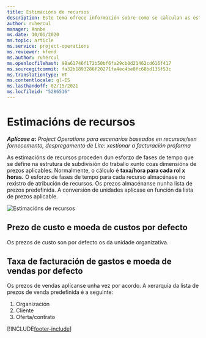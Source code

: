 ```yaml
---
title: Estimacións de recursos
description: Este tema ofrece información sobre como se calculan as estimacións de recursos en Project Operations.
author: ruhercul
manager: Annbe
ms.date: 10/01/2020
ms.topic: article
ms.service: project-operations
ms.reviewer: kfend
ms.author: ruhercul
ms.openlocfilehash: 98a61746f172b50bf6fa29cb0d21462cd616f417
ms.sourcegitcommit: fa32b1893286f20271fa4ec4be8fc68bd135f53c
ms.translationtype: HT
ms.contentlocale: gl-ES
ms.lasthandoff: 02/15/2021
ms.locfileid: "5286516"
---
```

# <a name="resource-estimates"></a>Estimacións de recursos

_**Aplícase a:** Project Operations para escenarios baseados en recursos/sen fornecemento, despregamento de Lite: xestionar a facturación proforma_

As estimacións de recursos proceden dun esforzo de fases de tempo que se define na estrutura de subdivisión do traballo xunto coas dimensións de prezos aplicables. Normalmente, o cálculo é **taxa/hora para cada rol x horas.** O esforzo de fases de tempo para cada recurso almacénase no rexistro de atribución de recursos. Os prezos almacénanse nunha lista de prezos predefinida. A conversión de unidades aplícase en función da lista de prezos aplicable.

![Estimacións de recursos](./media/navigation12.png)

## <a name="default-cost-price-and-cost-currency"></a>Prezo de custo e moeda de custos por defecto

Os prezos de custo son por defecto os da unidade organizativa.

## <a name="default-bill-rate-and-sales-currency"></a>Taxa de facturación de gastos e moeda de vendas por defecto

Os prezos de vendas aplícanse unha vez por acordo. A xerarquía da lista de prezos de venda predefinida é a seguinte:

1. Organización
2. Cliente
3. Oferta/contrato


[!INCLUDE[footer-include](../includes/footer-banner.md)]